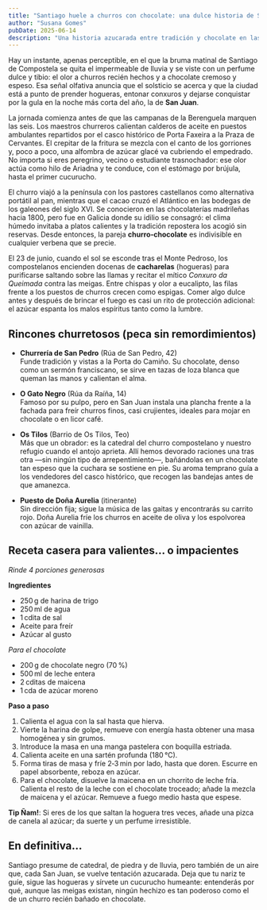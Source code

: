 ```yaml
---
title: "Santiago huele a churros con chocolate: una dulce historia de San Juan"
author: "Susana Gomes"
pubDate: 2025-06-14
description: "Una historia azucarada entre tradición y chocolate en las calles de Santiago durante la víspera de San Juan."
---
```


Hay un instante, apenas perceptible, en el que la bruma matinal de Santiago de Compostela se quita el impermeable de lluvia y se viste con un perfume dulce y tibio: el olor a churros recién hechos y a chocolate cremoso y espeso. Esa señal olfativa anuncia que el solsticio se acerca y que la ciudad está a punto de prender hogueras, entonar conxuros y dejarse conquistar por la gula en la noche más corta del año, la de **San Juan**.

La jornada comienza antes de que las campanas de la Berenguela marquen las seis. Los maestros churreros calientan calderos de aceite en puestos ambulantes repartidos por el casco histórico de Porta Faxeira a la Praza de Cervantes. El crepitar de la fritura se mezcla con el canto de los gorriones y, poco a poco, una alfombra de azúcar glacé va cubriendo el empedrado. No importa si eres peregrino, vecino o estudiante trasnochador: ese olor actúa como hilo de Ariadna y te conduce, con el estómago por brújula, hasta el primer cucurucho.

El churro viajó a la península con los pastores castellanos como alternativa portátil al pan, mientras que el cacao cruzó el Atlántico en las bodegas de los galeones del siglo XVI. Se conocieron en las chocolaterías madrileñas hacia 1800, pero fue en Galicia donde su idilio se consagró: el clima húmedo invitaba a platos calientes y la tradición repostera los acogió sin reservas. Desde entonces, la pareja **churro‑chocolate** es indivisible en cualquier verbena que se precie.

El 23 de junio, cuando el sol se esconde tras el Monte Pedroso, los compostelanos encienden docenas de **cacharelas** (hogueras) para purificarse saltando sobre las llamas y recitar el mítico *Conxuro da Queimada* contra las meigas. Entre chispas y olor a eucalipto, las filas frente a los puestos de churros crecen como espigas. Comer algo dulce antes y después de brincar el fuego es casi un rito de protección adicional: el azúcar espanta los malos espíritus tanto como la lumbre.

## Rincones churretosos (peca sin remordimientos)

- **Churrería de San Pedro** (Rúa de San Pedro, 42)\
  Funde tradición y vistas a la Porta do Camiño. Su chocolate, denso como un sermón franciscano, se sirve en tazas de loza blanca que queman las manos y calientan el alma.

- **O Gato Negro** (Rúa da Raíña, 14)\
  Famoso por su pulpo, pero en San Juan instala una plancha frente a la fachada para freír churros finos, casi crujientes, ideales para mojar en chocolate o en licor café.

- **Os Tilos** (Barrio de Os Tilos, Teo)\
  Más que un obrador: es la catedral del churro compostelano y nuestro refugio cuando el antojo aprieta. Allí hemos devorado raciones una tras otra —sin ningún tipo de arrepentimiento—, bañándolas en un chocolate tan espeso que la cuchara se sostiene en pie. Su aroma temprano guía a los vendedores del casco histórico, que recogen las bandejas antes de que amanezca.

- **Puesto de Doña Aurelia** (itinerante)\
  Sin dirección fija; sigue la música de las gaitas y encontrarás su carrito rojo. Doña Aurelia fríe los churros en aceite de oliva y los espolvorea con azúcar de vainilla.

## Receta casera para valientes… o impacientes

*Rinde 4 porciones generosas*

**Ingredientes**

- 250 g de harina de trigo
- 250 ml de agua
- 1 cdita de sal
- Aceite para freír
- Azúcar al gusto

*Para el chocolate*

- 200 g de chocolate negro (70 %)
- 500 ml de leche entera
- 2 cditas de maicena
- 1 cda de azúcar moreno

**Paso a paso**

1. Calienta el agua con la sal hasta que hierva.
2. Vierte la harina de golpe, remueve con energía hasta obtener una masa homogénea y sin grumos.
3. Introduce la masa en una manga pastelera con boquilla estriada.
4. Calienta aceite en una sartén profunda (180 °C).
5. Forma tiras de masa y fríe 2‑3 min por lado, hasta que doren. Escurre en papel absorbente, reboza en azúcar.
6. Para el chocolate, disuelve la maicena en un chorrito de leche fría. Calienta el resto de la leche con el chocolate troceado; añade la mezcla de maicena y el azúcar. Remueve a fuego medio hasta que espese.

**Tip Ñam!**: Si eres de los que saltan la hoguera tres veces, añade una pizca de canela al azúcar; da suerte y un perfume irresistible.

## En definitiva...

Santiago presume de catedral, de piedra y de lluvia, pero también de un aire que, cada San Juan, se vuelve tentación azucarada. Deja que tu nariz te guíe, sigue las hogueras y sírvete un cucurucho humeante: entenderás por qué, aunque las meigas existan, ningún hechizo es tan poderoso como el de un churro recién bañado en chocolate.
